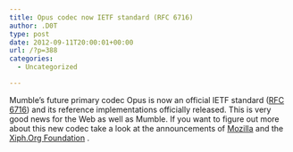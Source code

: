 ```yaml
---
title: Opus codec now IETF standard (RFC 6716)
author: .D0T
type: post
date: 2012-09-11T20:00:01+00:00
url: /?p=388
categories:
  - Uncategorized

---
```

Mumble&#8217;s future primary codec Opus is now an official IETF standard ([RFC 6716][1]) and its reference implementations officially released. This is very good news for the Web as well as Mumble. If you want to figure out more about this new codec take a look at the announcements of [Mozilla][2] and the [Xiph.Org Foundation][3] .

 [1]: http://tools.ietf.org/html/rfc6716
 [2]: https://hacks.mozilla.org/2012/09/its-opus-it-rocks-and-now-its-an-audio-codec-standard/
 [3]: http://xiph.org/press/2012/rfc-6716/
